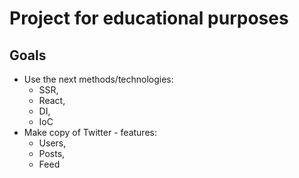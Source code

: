 # Project for educational purposes

## Goals

- Use the next methods/technologies:
    - SSR,
    - React,
    - DI,
    - IoC
- Make copy of Twitter - features:
    - Users,
    - Posts,
    - Feed